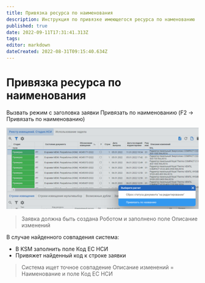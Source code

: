 ```yaml
---
title: Привязка ресурса по наименования
description: Инструкция по привязке имеющегося ресурса по наменованию
published: true
date: 2022-09-11T17:31:41.313Z
tags: 
editor: markdown
dateCreated: 2022-08-31T09:15:40.634Z
---
```


# Привязка ресурса по наименования

Вызвать режим с заголовка заявки Привязать по наименованию (F2 -> Привязать по наименованию)

![](<../../../assets/image (169).png>)

>Заявка должна быть создана Роботом и заполнено поле Описание изменений

В случае найденного совпадения система:

* В KSM заполнить поле Код ЕС НСИ
* Привяжет найденный код к строке заявки

>Система ищет точное совпадение Описание изменений = Наименование и поле Код ЕС НСИ&#x20;

